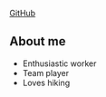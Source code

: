 [GitHub](https://github.com/jose-r-villarreal)

## About me

- Enthusiastic worker
- Team player
- Loves hiking
